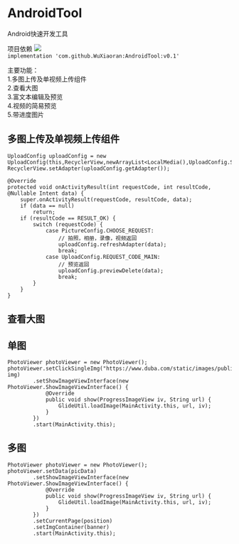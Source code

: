 # AndroidTool
Android快速开发工具    

项目依赖   [![](https://jitpack.io/v/WuXiaoran/AndroidTool.svg)](https://jitpack.io/#WuXiaoran/AndroidTool)  
`implementation 'com.github.WuXiaoran:AndroidTool:v0.1'`

主要功能：  
1.多图上传及单视频上传组件  
2.查看大图  
3.富文本编辑及预览  
4.视频的简易预览  
5.带进度图片
  
多图上传及单视频上传组件   
-
```
UploadConfig uploadConfig = new UploadConfig(this,RecyclerView,newArrayList<LocalMedia(),UploadConfig.SELECT_PIC_NUM_9,UploadConfig.SELECT_PIC_NUM_3);  
RecyclerView.setAdapter(uploadConfig.getAdapter());
```  
```  
@Override
protected void onActivityResult(int requestCode, int resultCode, @Nullable Intent data) {
    super.onActivityResult(requestCode, resultCode, data);
    if (data == null)
        return;
    if (resultCode == RESULT_OK) {
        switch (requestCode) {
            case PictureConfig.CHOOSE_REQUEST:
                // 拍照，相册，录像，视频返回
                uploadConfig.refreshAdapter(data);
                break;
            case UploadConfig.REQUEST_CODE_MAIN:
                // 预览返回
                uploadConfig.previewDelete(data);
                break;
        }
    }
}
```  
  
查看大图
---  
单图
-------
```
PhotoViewer photoViewer = new PhotoViewer();
photoViewer.setClickSingleImg("https://www.duba.com/static/images/public/20181115/4a5d2d7608a3d088c0d0ea5fe5c77c08.gif", img)
        .setShowImageViewInterface(new PhotoViewer.ShowImageViewInterface() {
            @Override
            public void show(ProgressImageView iv, String url) {
                GlideUtil.loadImage(MainActivity.this, url, iv);
            }
        })
        .start(MainActivity.this);
```  
多图
-------  
```  
PhotoViewer photoViewer = new PhotoViewer();
photoViewer.setData(picData)
        .setShowImageViewInterface(new PhotoViewer.ShowImageViewInterface() {
            @Override
            public void show(ProgressImageView iv, String url) {
                GlideUtil.loadImage(MainActivity.this, url, iv);
            }
        })
        .setCurrentPage(position)
        .setImgContainer(banner)
        .start(MainActivity.this);
```
